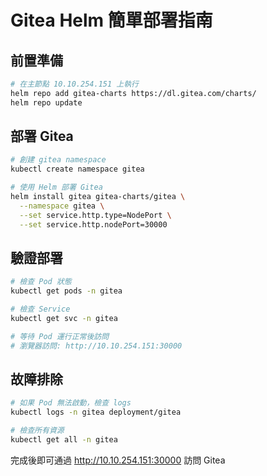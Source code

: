 # Gitea Helm 簡單部署指南

## 前置準備
```bash
# 在主節點 10.10.254.151 上執行
helm repo add gitea-charts https://dl.gitea.com/charts/
helm repo update
```

## 部署 Gitea
```bash
# 創建 gitea namespace
kubectl create namespace gitea

# 使用 Helm 部署 Gitea
helm install gitea gitea-charts/gitea \
  --namespace gitea \
  --set service.http.type=NodePort \
  --set service.http.nodePort=30000
```

## 驗證部署
```bash
# 檢查 Pod 狀態
kubectl get pods -n gitea

# 檢查 Service
kubectl get svc -n gitea

# 等待 Pod 運行正常後訪問
# 瀏覽器訪問: http://10.10.254.151:30000
```

## 故障排除
```bash
# 如果 Pod 無法啟動，檢查 logs
kubectl logs -n gitea deployment/gitea

# 檢查所有資源
kubectl get all -n gitea
```

完成後即可通過 http://10.10.254.151:30000 訪問 Gitea